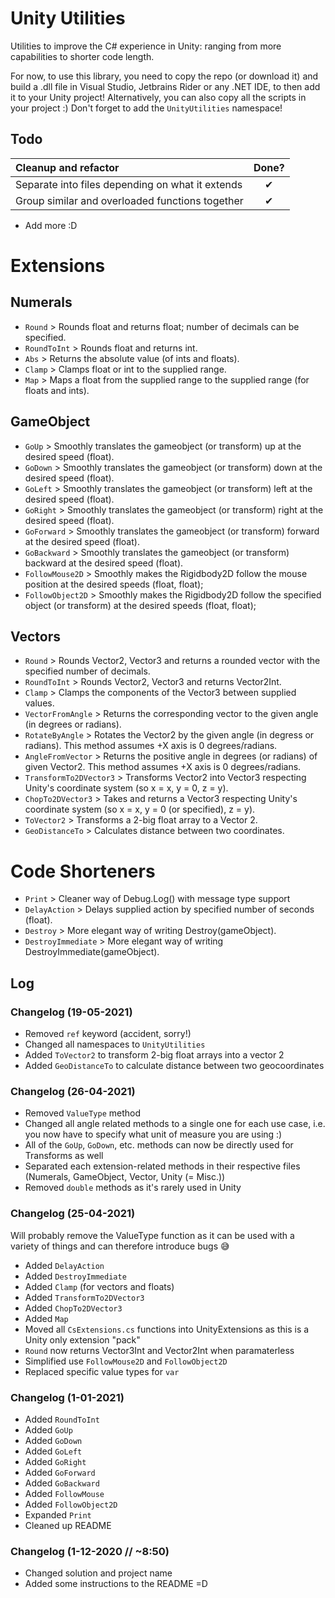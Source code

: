 # Unity Utilities

Utilities to improve the C# experience in Unity: ranging from more capabilities to shorter code length.

For now, to use this library, you need to copy the repo (or download it) and build a .dll file in Visual Studio,
Jetbrains Rider or any .NET IDE, to then add it to your Unity project! Alternatively, you can also copy all the scripts
in your project :) Don't forget to add the `UnityUtilities` namespace!

## Todo

| Cleanup and refactor | Done? |
| :--- | :---: |
| Separate into files depending on what it extends | ✔ | 
| Group similar and overloaded functions together  | ✔ |
  
- Add more :D

# Extensions

## Numerals

- `Round` > Rounds float and returns float; number of decimals can be specified.
- `RoundToInt` > Rounds float and returns int.
- `Abs` > Returns the absolute value (of ints and floats).
- `Clamp` > Clamps float or int to the supplied range.
- `Map` > Maps a float from the supplied range to the supplied range (for floats and ints).

## GameObject

- `GoUp` > Smoothly translates the gameobject (or transform) up at the desired speed (float).
- `GoDown` > Smoothly translates the gameobject (or transform) down at the desired speed (float).
- `GoLeft` > Smoothly translates the gameobject (or transform) left at the desired speed (float).
- `GoRight` > Smoothly translates the gameobject (or transform) right at the desired speed (float).
- `GoForward` > Smoothly translates the gameobject (or transform) forward at the desired speed (float).
- `GoBackward` > Smoothly translates the gameobject (or transform) backward at the desired speed (float).
- `FollowMouse2D` > Smoothly makes the Rigidbody2D follow the mouse position at the desired speeds (float, float);
- `FollowObject2D` > Smoothly makes the Rigidbody2D follow the specified object (or transform) at the desired speeds (float, float);

## Vectors

- `Round` > Rounds Vector2, Vector3 and returns a rounded vector with the specified number of decimals.
- `RoundToInt` > Rounds Vector2, Vector3 and returns Vector2Int.
- `Clamp` > Clamps the components of the Vector3 between supplied values.
- `VectorFromAngle` > Returns the corresponding vector to the given angle (in degrees or radians).
- `RotateByAngle` > Rotates the Vector2 by the given angle (in degress or radians). This method assumes +X axis is 0
  degrees/radians.
- `AngleFromVector` > Returns the positive angle in degrees (or radians) of given Vector2. This method assumes +X axis is 0
  degrees/radians.
- `TransformTo2DVector3` > Transforms Vector2 into Vector3 respecting Unity's coordinate system (so x = x, y = 0, z = y).
- `ChopTo2DVector3` > Takes and returns a Vector3 respecting Unity's coordinate system (so x = x, y = 0 (or specified), z = y).
- `ToVector2` > Transforms a 2-big float array to a Vector 2.
- `GeoDistanceTo` > Calculates distance between two coordinates.

# Code Shorteners

- `Print` > Cleaner way of Debug.Log() with message type support
- `DelayAction` > Delays supplied action by specified number of seconds (float).
- `Destroy` > More elegant way of writing Destroy(gameObject).
- `DestroyImmediate` > More elegant way of writing DestroyImmediate(gameObject).

## Log

### Changelog (19-05-2021)

- Removed `ref` keyword (accident, sorry!)
- Changed all namespaces to `UnityUtilities`
- Added `ToVector2` to transform 2-big float arrays into a vector 2
- Added `GeoDistanceTo` to calculate distance between two geocoordinates

### Changelog (26-04-2021)

- Removed `ValueType` method
- Changed all angle related methods to a single one for each use case, i.e. you now have to specify what unit of measure you are using :)
- All of the `GoUp`, `GoDown`, etc. methods can now be directly used for Transforms as well
- Separated each extension-related methods in their respective files (Numerals, GameObject, Vector, Unity (= Misc.))
- Removed `double` methods as it's rarely used in Unity

### Changelog (25-04-2021)

Will probably remove the ValueType function as it can be used with a variety of things and can therefore introduce bugs 😅

- Added `DelayAction`
- Added `DestroyImmediate`
- Added `Clamp` (for vectors and floats)
- Added `TransformTo2DVector3`
- Added `ChopTo2DVector3`
- Added `Map`
- Moved all `CsExtensions.cs` functions into UnityExtensions as this is a Unity only extension "pack"
- `Round` now returns Vector3Int and Vector2Int when paramaterless
- Simplified use `FollowMouse2D` and `FollowObject2D`
- Replaced specific value types for `var`

### Changelog (1-01-2021)

- Added `RoundToInt`
- Added `GoUp`
- Added `GoDown`
- Added `GoLeft`
- Added `GoRight`
- Added `GoForward`
- Added `GoBackward`
- Added `FollowMouse`
- Added `FollowObject2D`
- Expanded `Print`
- Cleaned up README

### Changelog (1-12-2020 // ~8:50)

- Changed solution and project name
- Added some instructions to the README =D

